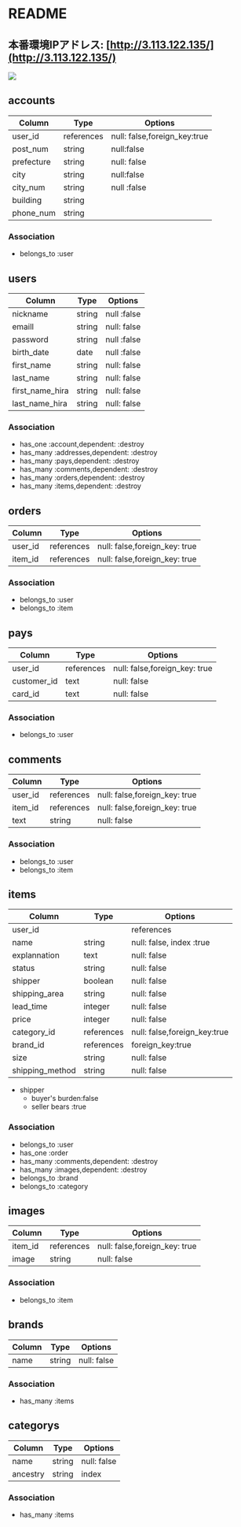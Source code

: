 # README

## 本番環境IPアドレス: [http://3.113.122.135/](http://3.113.122.135/)


<img src="https://i.gyazo.com/eb0c583f8ec3801392d751e90cc319e6.png">


## accounts
|Column|Type|Options|
|------|----|-------|
|user_id|references|null: false,foreign_key:true|
|post_num|string|null:false|
|prefecture|string|null: false|
|city|string|null:false|
|city_num|string|null :false|
|building|string|
|phone_num|string|

### Association
- belongs_to :user

## users
|Column|Type|Options|
|------|----|-------|
|nickname|string|null :false|
|emaill|string|null: false|
|password|string|null :false|
|birth_date|date|null :false|
|first_name|string|null: false|
|last_name|string|null: false|
|first_name_hira|string|null: false|
|last_name_hira|string|null: false|

### Association
- has_one :account,dependent: :destroy
- has_many :addresses,dependent: :destroy
- has_many :pays,dependent: :destroy
- has_many :comments,dependent: :destroy
- has_many :orders,dependent: :destroy
- has_many :items,dependent: :destroy

## orders
|Column|Type|Options|
|------|----|-------|
|user_id|references|null: false,foreign_key: true|
|item_id|references|null: false,foreign_key: true|

### Association
- belongs_to :user
- belongs_to :item


## pays
|Column|Type|Options|
|------|----|-------|
|user_id|references|null: false,foreign_key: true|
|customer_id|text|null: false|
|card_id|text|null: false|

### Association
- belongs_to :user

## comments
|Column|Type|Options|
|------|----|-------|
|user_id|references|null: false,foreign_key: true|
|item_id|references|null: false,foreign_key: true|
|text|string|null: false|

### Association
- belongs_to :user
- belongs_to :item





## items
|Column|Type|Options|
|------|----|-------|
|user_id||references|null: false,foreign_key: true|
|name|string|null: false, index :true|
|explannation|text|null: false|
|status|string|null: false|
|shipper|boolean|null: false|
|shipping_area|string|null: false|
|lead_time|integer|null: false|
|price|integer|null: false|
|category_id|references|null: false,foreign_key:true|
|brand_id|references|foreign_key:true|
|size|string|null: false|
|shipping_method|string|null: false|

- shipper
  - buyer's burden:false
  - seller bears  :true

### Association
- belongs_to :user
- has_one :order
- has_many :comments,dependent: :destroy
- has_many :images,dependent: :destroy
- belongs_to :brand
- belongs_to :category



## images
|Column|Type|Options|
|------|----|-------|
|item_id|references|null: false,foreign_key: true|
|image|string|null: false|

### Association
- belongs_to :item



## brands
|Column|Type|Options|
|------|----|-------|
|name|string|null: false|

### Association
- has_many :items



## categorys
|Column|Type|Options|
|------|----|-------|
|name|string|null: false|
|ancestry|string|index|

### Association
- has_many :items







